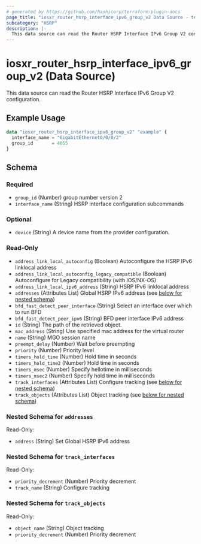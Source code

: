 ```yaml
---
# generated by https://github.com/hashicorp/terraform-plugin-docs
page_title: "iosxr_router_hsrp_interface_ipv6_group_v2 Data Source - terraform-provider-iosxr"
subcategory: "HSRP"
description: |-
  This data source can read the Router HSRP Interface IPv6 Group V2 configuration.
---
```


# iosxr_router_hsrp_interface_ipv6_group_v2 (Data Source)

This data source can read the Router HSRP Interface IPv6 Group V2 configuration.

## Example Usage

```terraform
data "iosxr_router_hsrp_interface_ipv6_group_v2" "example" {
  interface_name = "GigabitEthernet0/0/0/2"
  group_id       = 4055
}
```

<!-- schema generated by tfplugindocs -->
## Schema

### Required

- `group_id` (Number) group number version 2
- `interface_name` (String) HSRP interface configuration subcommands

### Optional

- `device` (String) A device name from the provider configuration.

### Read-Only

- `address_link_local_autoconfig` (Boolean) Autoconfigure the HSRP IPv6 linklocal address
- `address_link_local_autoconfig_legacy_compatible` (Boolean) Autoconfigure for Legacy compatibility (with IOS/NX-OS)
- `address_link_local_ipv6_address` (String) HSRP IPv6 linklocal address
- `addresses` (Attributes List) Global HSRP IPv6 address (see [below for nested schema](#nestedatt--addresses))
- `bfd_fast_detect_peer_interface` (String) Select an interface over which to run BFD
- `bfd_fast_detect_peer_ipv6` (String) BFD peer interface IPv6 address
- `id` (String) The path of the retrieved object.
- `mac_address` (String) Use specified mac address for the virtual router
- `name` (String) MGO session name
- `preempt_delay` (Number) Wait before preempting
- `priority` (Number) Priority level
- `timers_hold_time` (Number) Hold time in seconds
- `timers_hold_time2` (Number) Hold time in seconds
- `timers_msec` (Number) Specify hellotime in milliseconds
- `timers_msec2` (Number) Specify hold time in milliseconds
- `track_interfaces` (Attributes List) Configure tracking (see [below for nested schema](#nestedatt--track_interfaces))
- `track_objects` (Attributes List) Object tracking (see [below for nested schema](#nestedatt--track_objects))

<a id="nestedatt--addresses"></a>
### Nested Schema for `addresses`

Read-Only:

- `address` (String) Set Global HSRP IPv6 address


<a id="nestedatt--track_interfaces"></a>
### Nested Schema for `track_interfaces`

Read-Only:

- `priority_decrement` (Number) Priority decrement
- `track_name` (String) Configure tracking


<a id="nestedatt--track_objects"></a>
### Nested Schema for `track_objects`

Read-Only:

- `object_name` (String) Object tracking
- `priority_decrement` (Number) Priority decrement
